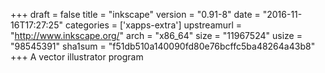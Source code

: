 +++
draft = false
title = "inkscape"
version = "0.91-8"
date = "2016-11-16T17:27:25"
categories = ['xapps-extra']
upstreamurl = "http://www.inkscape.org/"
arch = "x86_64"
size = "11967524"
usize = "98545391"
sha1sum = "f51db510a140090fd80e76bcffc5ba48264a43b8"
+++
A vector illustrator program